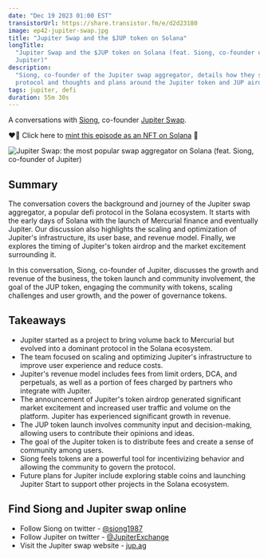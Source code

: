 ```yaml
---
date: "Dec 19 2023 01:00 EST"
transistorUrl: https://share.transistor.fm/e/d2d23180
image: ep42-jupiter-swap.jpg
title: "Jupiter Swap and the $JUP token on Solana"
longTitle:
  "Jupiter Swap and the $JUP token on Solana (feat. Siong, co-founder of
  Jupiter)"
description:
  "Siong, co-founder of the Jupiter swap aggregator, details how they scaled the
  protocol and thoughts and plans around the Jupiter token and JUP airdrop."
tags: jupiter, defi
duration: 55m 30s
---
```


A conversations with [Siong](https://twitter.com/siong1987), co-founder
[Jupiter Swap](https://jup.ag).

❤️‍🔥 Click here to
[mint this episode as an NFT on Solana](https://solfate.link/mint42) 💪

![Jupiter Swap: the most popular swap aggregator on Solana (feat. Siong, co-founder of Jupiter)](/content/media/podcast/episodes/ep42-jupiter-swap.jpg)

## Summary

The conversation covers the background and journey of the Jupiter swap
aggregator, a popular defi protocol in the Solana ecosystem. It starts with the
early days of Solana with the launch of Mercurial finance and eventually
Jupiter. Our discussion also highlights the scaling and optimization of
Jupiter's infrastructure, its user base, and revenue model. Finally, we explores
the timing of Jupiter's token airdrop and the market excitement surrounding it.

In this conversation, Siong, co-founder of Jupiter, discusses the growth and
revenue of the business, the token launch and community involvement, the goal of
the JUP token, engaging the community with tokens, scaling challenges and user
growth, and the power of governance tokens.

## Takeaways

- Jupiter started as a project to bring volume back to Mercurial but evolved
  into a dominant protocol in the Solana ecosystem.
- The team focused on scaling and optimizing Jupiter's infrastructure to improve
  user experience and reduce costs.
- Jupiter's revenue model includes fees from limit orders, DCA, and perpetuals,
  as well as a portion of fees charged by partners who integrate with Jupiter.
- The announcement of Jupiter's token airdrop generated significant market
  excitement and increased user traffic and volume on the platform. Jupiter has
  experienced significant growth in revenue.
- The JUP token launch involves community input and decision-making, allowing
  users to contribute their opinions and ideas.
- The goal of the Jupiter token is to distribute fees and create a sense of
  community among users.
- Siong feels tokens are a powerful tool for incentivizing behavior and allowing
  the community to govern the protocol.
- Future plans for Jupiter include exploring stable coins and launching Jupiter
  Start to support other projects in the Solana ecosystem.

## Find Siong and Jupiter swap online

- Follow Siong on twitter - [@siong1987](https://twitter.com/siong1987)
- Follow Jupiter on twitter -
  [@JupiterExchange](https://twitter.com/JupiterExchange)
- Visit the Jupiter swap website - [jup.ag](https://jup.ag)

